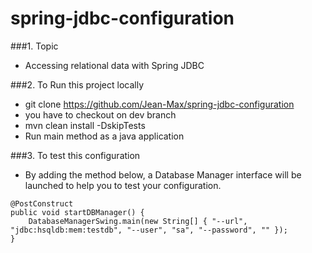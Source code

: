spring-jdbc-configuration
===============================
###1. Topic
- Accessing relational data with Spring JDBC
		
###2. To Run this project locally
- git clone https://github.com/Jean-Max/spring-jdbc-configuration
- you have to checkout on dev branch
- mvn clean install -DskipTests
- Run main method as a java application

###3. To test this configuration
- By adding the method below, a Database Manager interface will be launched to help you to test your configuration.
~~~~
@PostConstruct
public void startDBManager() {
	DatabaseManagerSwing.main(new String[] { "--url", "jdbc:hsqldb:mem:testdb", "--user", "sa", "--password", "" });
}
~~~~